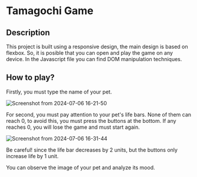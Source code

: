 # Tamagochi Game

## **Description**

This project is built using a responsive design, the main design is based on flexbox.
So, it is posible that you can open and play the game on any device.
In the Javascript file you can find DOM manipulation techniques.

## **How to play?**
Firstly, you must type the name of your pet.

![Screenshot from 2024-07-06 16-21-50](https://github.com/Camilog2004/tamagochi/assets/97555202/53136cc2-5f3e-477f-8dd6-a0a0a9e5dbb8)

For second, you must pay attention to your pet's life bars.
None of them can reach 0, to avoid this, you must press the buttons at the bottom.
If any reaches 0, you will lose the game and must start again.

![Screenshot from 2024-07-06 16-31-44](https://github.com/Camilog2004/tamagochi/assets/97555202/1a22d63f-e6f6-404f-8dca-0870fca22777)

Be careful! since the life bar decreases by 2 units, but the buttons only increase
life by 1 unit.

You can observe the image of your pet and analyze its mood.
